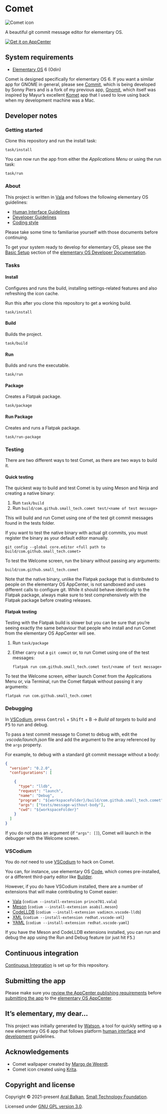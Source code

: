 # Comet

![Comet icon](./data/comet-128.svg)

A beautiful git commit message editor for elementary OS.

[![Get it on AppCenter](https://appcenter.elementary.io/badge.svg)](https://appcenter.elementary.io/com.github.small_tech.comet)

## System requirements

  - [Elementary OS](https://elementary.io) 6 (Odin)

Comet is designed specifically for elementary OS 6. If you want a similar app for GNOME in general, please see [Commit](https://flathub.org/apps/details/re.sonny.Commit), which is being developed by Sonny Piers and is a fork of my previous app, [Gnomit](https://flathub.org/apps/details/org.small_tech.Gnomit), which itself was inspired by Mayur’s excellent [Komet](https://github.com/zorgiepoo/Komet) app that I used to love using back when my development machine was a Mac.

## Developer notes

### Getting started

Clone this repository and run the install task:

```shell
task/install
```

You can now run the app from either the _Applications Menu_ or using the run task:

```shell
task/run
```

### About

This project is written in [Vala](https://valadoc.org/) and follows the following elementary OS guidelines:

  - [Human Interface Guidelines](https://docs.elementary.io/hig/)
  - [Developer Guidelines](https://docs.elementary.io/develop/)
  - [Coding style](https://docs.elementary.io/develop/writing-apps/code-style)

Please take some time to familiarise yourself with those documents before continuing.

To get your system ready to develop for elementary OS, please see the [Basic Setup](https://docs.elementary.io/develop/writing-apps/the-basic-setup) section of the [elementary OS Developer Documentation](https://docs.elementary.io/develop/).

### Tasks

#### Install

Configures and runs the build, installing settings-related features and also refreshing the icon cache.

Run this after you clone this repository to get a working build.

```shell
task/install
```

#### Build

Builds the project.

```shell
task/build
```


#### Run

Builds and runs the executable.

```shell
task/run
```

#### Package

Creates a Flatpak package.

```shell
task/package
```

#### Run Package

Creates and runs a Flatpak package.

```shell
task/run-package
```

### Testing

There are two different ways to test Comet, as there are two ways to build it.

#### Quick testing

The quickest way to build and test Comet is by using Meson and Ninja and creating a native binary:

1. Run `task/build`
2. Run `build/com.github.small_tech.comet test/<name of test message>`

This will build and run Comet using one of the test git commit messages found in the tests folder.

If you want to test the native binary with actual git commits, you must register the binary as your default editor manually.

```shell
git config --global core.editor <full path to build/com.github.small_tech.comet>
```

To test the Welcome screen, run the binary without passing any arguments:

```shell
build/com.github.small_tech.comet
```

Note that the native binary, unlike the Flatpak package that is distributed to people on the elementary OS AppCenter, is not sandboxed and uses different calls to configure git. While it should behave identically to the Flatpak package, always make sure to test comprehensively with the Flatpak package before creating releases.

#### Flatpak testing

Testing with the Flatpak build is slower but you can be sure that you’re seeing exactly the same behaviour that people who install and run Comet from the elementary OS AppCenter will see.

1. Run `task/package`
2. Either carry out a `git commit` or, to run Comet using one of the test messages:

    ```shell
    flatpak run com.github.small_tech.comet test/<name of test message>
    ```

To test the Welcome screen, either launch Comet from the Applications Menu or, via Terminal, run the Comet flatpak without passing it any arguments:

```shell
flatpak run com.github.small_tech.comet
```

### Debugging

In [VSCodium](#vscodium), press <kbd>Control</kbd> + <kbd>Shift</kbd> + B → _Build all targets_ to build and <kbd>F5</kbd> to run and debug.

To pass a test commit message to Comet to debug with, edit the _.vscode/launch.json_ file and add the argument to the array referenced by the `args` property.

For example, to debug with a standard git commit message without a body:

```json
{
  "version": "0.2.0",
  "configurations": [

    {
      "type": "lldb",
      "request": "launch",
      "name": "Debug",
      "program": "${workspaceFolder}/build/com.github.small_tech.comet",
      "args": ["tests/message-without-body"],
      "cwd": "${workspaceFolder}"
    }
  ]
}
```

If you do not pass an argument (if `"args": []`), Comet will launch in the debugger with the Welcome screen.

### VSCodium

You do _not_ need to use [VSCodium](https://vscodium.com) to hack on Comet.

You can, for instance, use elementary OS [Code](https://docs.elementary.io/develop/writing-apps/the-basic-setup#code), which comes pre-installed, or a different third-party editor like [Builder](https://apps.gnome.org/en/app/org.gnome.Builder/).

However, if you do have VSCodium installed, there are a number of extensions that will make contributing to Comet easier:

  - [Vala](https://github.com/Prince781/vala-vscode) (`codium --install-extension prince781.vala`)
  - [Meson](https://github.com/asabil/vscode-meson) (`codium --install-extension asabil.meson`)
  - [CodeLLDB](https://github.com/vadimcn/vscode-lldb) (`codium --install-extension vadimcn.vscode-lldb`)
  - [XML](https://github.com/redhat-developer/vscode-xml) (`codium --install-extension redhat.vscode-xml`)
  - [YAML](https://github.com/redhat-developer/vscode-yaml) (`codium --install-extension redhat.vscode-yaml`)

If you have the Meson and CodeLLDB extensions installed, you can run and debug the app using the Run and Debug feature (or just hit <kbd>F5</kbd>.)

## Continuous integration

[Continuous Integration](https://docs.elementary.io/develop/writing-apps/our-first-app/continuous-integration) is set up for this repository.

## Submitting the app

Please make sure you [review the AppCenter publishing requirements](https://docs.elementary.io/develop/appcenter/publishing-requirements) before [submitting the app](https://developer.elementary.io/) to the [elementary OS AppCenter](https://appcenter.elementary.io/).

## It’s elementary, my dear…

This project was initially generated by [Watson](https://github.com/small-tech/watson), a tool for quickly setting up a new elementary OS 6 app that follows platform [human interface](https://docs.elementary.io/hig/) and [development](https://docs.elementary.io/develop/) guidelines.

## Acknowledgements

  - Comet wallpaper created by [Margo de Weerdt](https://www.margodeweerdt.com/).
  - Comet icon created using [Krita](https://krita.org/en/).

## Copyright and license

Copyright &copy; 2021-present [Aral Balkan](https://ar.al), [Small Technology Foundation](https://small-tech.org).

Licensed under [GNU GPL version 3.0](./LICENSE).
